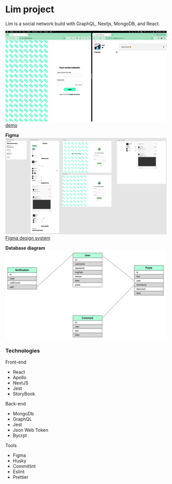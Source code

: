 # Lim project

Lim is a social network build with GraphQL, Nextjs, MongoDB, and React.

[![screenShoot](./docs_pics/screenShoot.png)](https://youtu.be/WdJOcVGNUlM)
[demo](https://youtu.be/WdJOcVGNUlM)

**Figma**
![figmaScreenShoot](./docs_pics/figma-screenshoot.png)
[Figma design system](https://www.figma.com/file/YpF9wNxntTvVpzt4XxWW2t/lim-project-team-library?node-id=411%3A2&t=ERGX1WjE3bo5ZEVw-1)

**Database diagram**
![diagram](./docs_pics/diagram.png)

### Technologies
Front-end
  - React
  - Apollo
  - NextJS
  - Jest 
  - StoryBook

Back-end
  - MongoDb
  - GraphQL
  - Jest 
  - Json Web Token
  - Bycrpt

Tools
  - Figma
  - Husky
  - Commitlint
  - Eslint
  - Prettier
